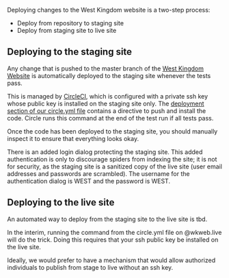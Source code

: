 Deploying changes to the West Kingdom website is a two-step process:

- Deploy from repository to staging site
- Deploy from staging site to live site

## Deploying to the staging site

Any change that is pushed to the master branch of the [West Kingdom Website](https://github.com/westkingdom/website) is automatically deployed to the staging site whenever the tests pass.

This is managed by [CircleCI](https://circleci.com/gh/westkingdom/website), which is configured with a private ssh key whose public key is installed on the staging site only.  The [deployment section of our circle.yml file](https://github.com/westkingdom/website/blob/master/circle.yml#L29) contains a directive to push and install the code. Circle runs this command at the end of the test run if all tests pass.

Once the code has been deployed to the staging site, you should manually inspect it to ensure that everything looks okay.

There is an added login dialog protecting the staging site.  This added authentication is only to discourage spiders from indexing the site; it is not for security, as the staging site is a sanitized copy of the live site (user email addresses and passwords are scrambled).  The username for the authentication dialog is WEST and the password is WEST.

## Deploying to the live site

An automated way to deploy from the staging site to the live site is tbd.

In the interim, running the command from the circle.yml file on @wkweb.live will do the trick.  Doing this requires that your ssh public key be installed on the live site.

Ideally, we would prefer to have a mechanism that would allow authorized individuals to publish from stage to live without an ssh key.

